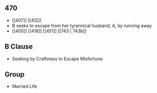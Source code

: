 ## 470
- [[407]] [[412]] 
- B seeks to escape from her tyrannical husband, A, by running away
- [[400]] [[418]] [[451]] [[743 | 743b]] 

## B Clause
- Seeking by Craftiness to Escape Misfortune

## Group
- Married Life

